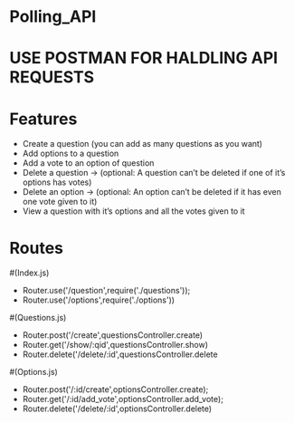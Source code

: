 # Polling_API


# USE POSTMAN FOR HALDLING API REQUESTS

# Features
- Create a question (you can add as many questions as you want)
- Add options to a question
- Add a vote to an option of question
- Delete a question → (optional: A question can’t be deleted if one of it’s options has votes)
- Delete an option → (optional: An option can’t be deleted if it has even one vote given to it)
- View a question with it’s options and all the votes given to it


# Routes
#(Index.js)
- Router.use('/question',require('./questions'));
- Router.use('/options',require('./options'))

 #(Questions.js)
- Router.post('/create',questionsController.create)
- Router.get('/show/:qid',questionsController.show)
- Router.delete('/delete/:id',questionsController.delete

 #(Options.js)
- Router.post('/:id/create',optionsController.create);
- Router.get('/:id/add_vote',optionsController.add_vote);
- Router.delete('/delete/:id',optionsController.delete)



